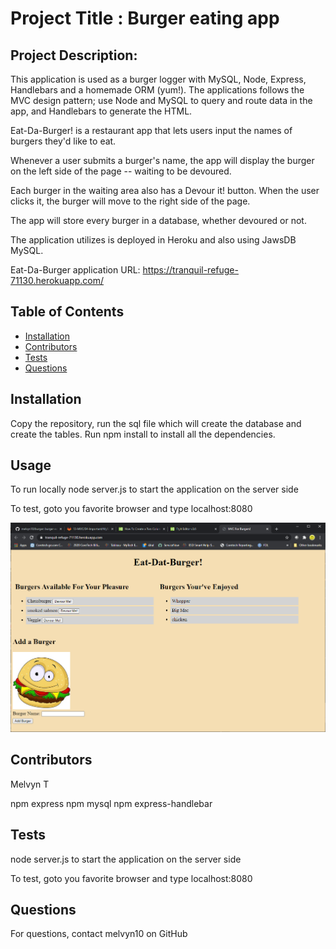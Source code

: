 
# Project Title : Burger eating app

## Project Description:
This application is used as a burger logger with MySQL, Node, Express, Handlebars and a homemade ORM (yum!). The applications follows the MVC design pattern; use Node and MySQL to query and route data in the app, and Handlebars to generate the HTML.

Eat-Da-Burger! is a restaurant app that lets users input the names of burgers they'd like to eat.

Whenever a user submits a burger's name, the app will display the burger on the left side of the page -- waiting to be devoured.

Each burger in the waiting area also has a Devour it! button. When the user clicks it, the burger will move to the right side of the page.

The app will store every burger in a database, whether devoured or not.

The application utilizes is deployed in Heroku and also using JawsDB MySQL.

Eat-Da-Burger application URL: https://tranquil-refuge-71130.herokuapp.com/



## Table of Contents
* [Installation](#installation)
* [Contributors](#contributors)
* [Tests](#tests)
* [Questions](#questions)

## Installation
Copy the repository, run the sql file which will create the database and create the tables. Run npm install to install all the dependencies. 

## Usage

To run locally
node server.js to start the application on the server side

To test, goto you favorite browser and type localhost:8080



![Alt Text](https://github.com/melvyn10/burger/blob/main/public/assets/img/Burger-Screen-01.png)



## Contributors
Melvyn T

npm express
npm mysql
npm express-handlebar

## Tests
node server.js to start the application on the server side

To test, goto you favorite browser and type localhost:8080

## Questions
For questions, contact melvyn10 on GitHub 
 


